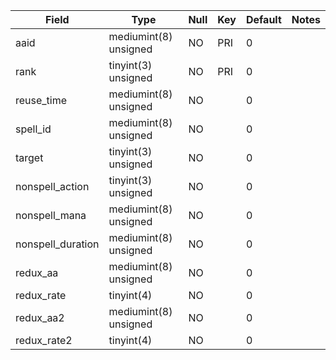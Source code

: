 **Field**|**Type**|**Null**|**Key**|**Default**|**Notes**
-----|-----|-----|-----|-----|-----
aaid|mediumint(8) unsigned|NO|PRI|0| 
rank|tinyint(3) unsigned|NO|PRI|0| 
reuse\_time|mediumint(8) unsigned|NO| |0| 
spell\_id|mediumint(8) unsigned|NO| |0| 
target|tinyint(3) unsigned|NO| |0| 
nonspell\_action|tinyint(3) unsigned|NO| |0| 
nonspell\_mana|mediumint(8) unsigned|NO| |0| 
nonspell\_duration|mediumint(8) unsigned|NO| |0| 
redux\_aa|mediumint(8) unsigned|NO| |0| 
redux\_rate|tinyint(4)|NO| |0| 
redux\_aa2|mediumint(8) unsigned|NO| |0| 
redux\_rate2|tinyint(4)|NO| |0| 